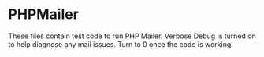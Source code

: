# PHPMailer

These files contain test code to run PHP Mailer. Verbose Debug is turned on to help diagnose any mail issues. Turn to 0 once the code is working. 
